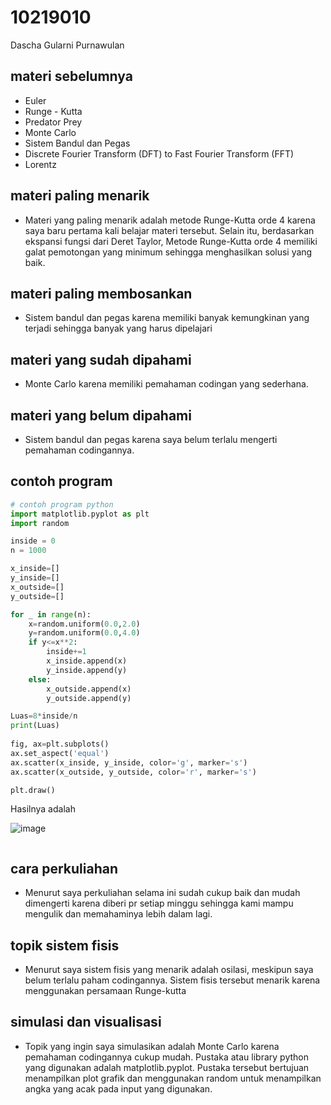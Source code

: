 # 10219010
Dascha Gularni Purnawulan


## materi sebelumnya
+ Euler
+ Runge - Kutta
+ Predator Prey
+ Monte Carlo
+ Sistem Bandul dan Pegas
+ Discrete Fourier Transform (DFT) to Fast Fourier Transform (FFT)
+ Lorentz


## materi paling menarik
+ Materi yang paling menarik adalah metode Runge-Kutta orde 4 karena saya baru pertama kali belajar materi tersebut. Selain itu, berdasarkan ekspansi fungsi dari Deret Taylor, Metode Runge-Kutta orde 4 memiliki galat pemotongan yang minimum sehingga menghasilkan solusi yang baik.


## materi paling membosankan
+ Sistem bandul dan pegas karena memiliki banyak kemungkinan yang terjadi sehingga banyak yang harus dipelajari


## materi yang sudah dipahami
+ Monte Carlo karena memiliki pemahaman codingan yang sederhana.


## materi yang belum dipahami
+ Sistem bandul dan pegas karena saya belum terlalu mengerti pemahaman codingannya.


## contoh program

```python
# contoh program python
import matplotlib.pyplot as plt
import random 

inside = 0 
n = 1000

x_inside=[]
y_inside=[]
x_outside=[]
y_outside=[]

for _ in range(n):
    x=random.uniform(0.0,2.0)
    y=random.uniform(0.0,4.0)
    if y<=x**2:
        inside+=1
        x_inside.append(x)
        y_inside.append(y)
    else:
        x_outside.append(x)
        y_outside.append(y)

Luas=8*inside/n
print(Luas)
        
fig, ax=plt.subplots()
ax.set_aspect('equal')
ax.scatter(x_inside, y_inside, color='g', marker='s')
ax.scatter(x_outside, y_outside, color='r', marker='s')

plt.draw()
```

Hasilnya adalah

![image](https://user-images.githubusercontent.com/112105008/198960182-2378a456-4316-4d67-84c0-d2100279adc0.png)

```
```


## cara perkuliahan
+ Menurut saya perkuliahan selama ini sudah cukup baik dan mudah dimengerti karena diberi pr setiap minggu sehingga kami mampu mengulik dan memahaminya lebih dalam lagi.


## topik sistem fisis
+ Menurut saya sistem fisis yang menarik adalah osilasi, meskipun saya belum terlalu paham codingannya. Sistem fisis tersebut menarik karena menggunakan persamaan Runge-kutta


## simulasi dan visualisasi
+ Topik yang ingin saya simulasikan adalah Monte Carlo karena pemahaman codingannya cukup mudah. Pustaka atau library python yang digunakan adalah matplotlib.pyplot. Pustaka tersebut bertujuan menampilkan plot grafik dan menggunakan random untuk menampilkan angka yang acak pada input yang digunakan.
